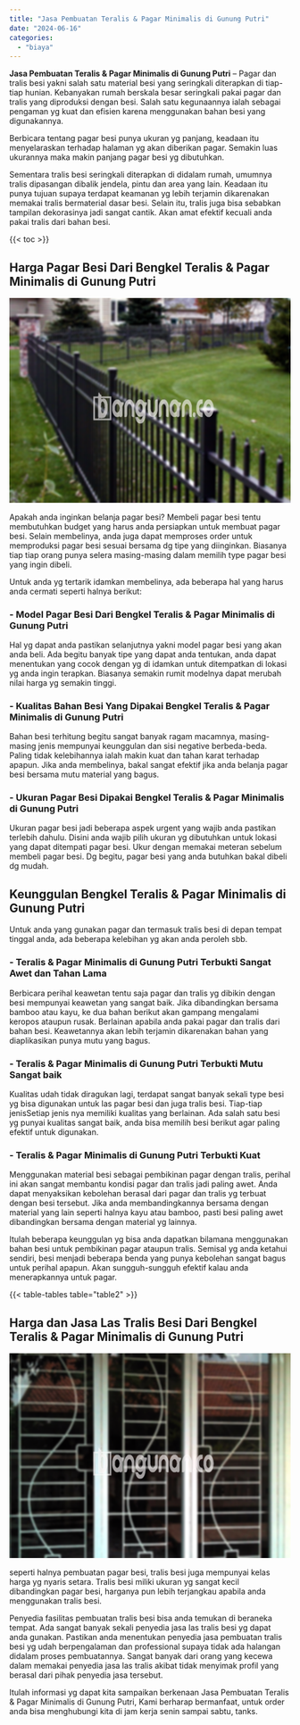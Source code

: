 ```yaml
---
title: "Jasa Pembuatan Teralis & Pagar Minimalis di Gunung Putri"
date: "2024-06-16"
categories: 
  - "biaya"
---
```


**Jasa Pembuatan Teralis & Pagar Minimalis di Gunung Putri** – Pagar dan tralis besi yakni salah satu material besi yang seringkali diterapkan di tiap-tiap hunian. Kebanyakan rumah berskala besar seringkali pakai pagar dan tralis yang diproduksi dengan besi. Salah satu kegunaannya ialah sebagai pengaman yg kuat dan efisien karena menggunakan bahan besi yang digunakannya.

Berbicara tentang pagar besi punya ukuran yg panjang, keadaan itu menyelaraskan terhadap halaman yg akan diberikan pagar. Semakin luas ukurannya maka makin panjang pagar besi yg dibutuhkan.

Sementara tralis besi seringkali diterapkan di didalam rumah, umumnya tralis dipasangan dibalik jendela, pintu dan area yang lain. Keadaan itu punya tujuan supaya terdapat keamanan yg lebih terjamin dikarenakan memakai tralis bermaterial dasar besi. Selain itu, tralis juga bisa sebabkan tampilan dekorasinya jadi sangat cantik. Akan amat efektif kecuali anda pakai tralis dari bahan besi.

{{< toc >}}

## Harga Pagar Besi Dari Bengkel Teralis & Pagar Minimalis di Gunung Putri

![Jasa Pembuatan Teralis & Pagar Minimalis di Gunung Putri](/images/pagar-minimalis-murah-12.png)

Apakah anda inginkan belanja pagar besi? Membeli pagar besi tentu membutuhkan budget yang harus anda persiapkan untuk membuat pagar besi. Selain membelinya, anda juga dapat memproses order untuk memproduksi pagar besi sesuai bersama dg tipe yang diinginkan. Biasanya tiap tiap orang punya selera masing-masing dalam memilih type pagar besi yang ingin dibeli.

Untuk anda yg tertarik idamkan membelinya, ada beberapa hal yang harus anda cermati seperti halnya berikut:
### \- Model Pagar Besi Dari Bengkel Teralis & Pagar Minimalis di Gunung Putri

Hal yg dapat anda pastikan selanjutnya yakni model pagar besi yang akan anda beli. Ada begitu banyak tipe yang dapat anda tentukan, anda dapat menentukan yang cocok dengan yg di idamkan untuk ditempatkan di lokasi yg anda ingin terapkan. Biasanya semakin rumit modelnya dapat merubah nilai harga yg semakin tinggi.

### \- Kualitas Bahan Besi Yang Dipakai Bengkel Teralis & Pagar Minimalis di Gunung Putri

Bahan besi terhitung begitu sangat banyak ragam macamnya, masing-masing jenis mempunyai keunggulan dan sisi negative berbeda-beda. Paling tidak kelebihannya ialah makin kuat dan tahan karat terhadap apapun. Jika anda membelinya, bakal sangat efektif jika anda belanja pagar besi bersama mutu material yang bagus.

### \- Ukuran Pagar Besi Dipakai Bengkel Teralis & Pagar Minimalis di Gunung Putri

Ukuran pagar besi jadi beberapa aspek urgent yang wajib anda pastikan terlebih dahulu. Disini anda wajib pilih ukuran yg dibutuhkan untuk lokasi yang dapat ditempati pagar besi. Ukur dengan memakai meteran sebelum membeli pagar besi. Dg begitu, pagar besi yang anda butuhkan bakal dibeli dg mudah.

## Keunggulan Bengkel Teralis & Pagar Minimalis di Gunung Putri

Untuk anda yang gunakan pagar dan termasuk tralis besi di depan tempat tinggal anda, ada beberapa kelebihan yg akan anda peroleh sbb.

### \- Teralis & Pagar Minimalis di Gunung Putri Terbukti Sangat Awet dan Tahan Lama

Berbicara perihal keawetan tentu saja pagar dan tralis yg dibikin dengan besi mempunyai keawetan yang sangat baik. Jika dibandingkan bersama bamboo atau kayu, ke dua bahan berikut akan gampang mengalami keropos ataupun rusak. Berlainan apabila anda pakai pagar dan tralis dari bahan besi. Keawetannya akan lebih terjamin dikarenakan bahan yang diaplikasikan punya mutu yang bagus.

### \- Teralis & Pagar Minimalis di Gunung Putri Terbukti Mutu Sangat baik

Kualitas udah tidak diragukan lagi, terdapat sangat banyak sekali type besi yg bisa digunakan untuk las pagar besi dan juga tralis besi. Tiap-tiap jenisSetiap jenis nya memiliki kualitas yang berlainan. Ada salah satu besi yg punyai kualitas sangat baik, anda bisa memilih besi berikut agar paling efektif untuk digunakan.

### \- Teralis & Pagar Minimalis di Gunung Putri Terbukti Kuat

Menggunakan material besi sebagai pembikinan pagar dengan tralis, perihal ini akan sangat membantu kondisi pagar dan tralis jadi paling awet. Anda dapat menyaksikan kebolehan berasal dari pagar dan tralis yg terbuat dengan besi tersebut. Jika anda membandingkannya bersama dengan material yang lain seperti halnya kayu atau bamboo, pasti besi paling awet dibandingkan bersama dengan material yg lainnya.

Itulah beberapa keunggulan yg bisa anda dapatkan bilamana menggunakan bahan besi untuk pembikinan pagar ataupun tralis. Semisal yg anda ketahui sendiri, besi menjadi beberapa benda yang punya kebolehan sangat bagus untuk perihal apapun. Akan sungguh-sungguh efektif kalau anda menerapkannya untuk pagar.

{{< table-tables table="table2" >}}

## Harga dan Jasa Las Tralis Besi Dari Bengkel Teralis & Pagar Minimalis di Gunung Putri

![Jasa Pembuatan Teralis & Pagar Minimalis di Gunung Putri](/images/teralis-minimalis-murah-28.png)

seperti halnya pembuatan pagar besi, tralis besi juga mempunyai kelas harga yg nyaris setara. Tralis besi miliki ukuran yg sangat kecil dibandingkan pagar besi, harganya pun lebih terjangkau apabila anda menggunakan tralis besi.

Penyedia fasilitas pembuatan tralis besi bisa anda temukan di beraneka tempat. Ada sangat banyak sekali penyedia jasa las tralis besi yg dapat anda gunakan. Pastikan anda menentukan penyedia jasa pembuatan tralis besi yg udah berpengalaman dan professional supaya tidak ada halangan didalam proses pembuatannya. Sangat banyak dari orang yang kecewa dalam memakai penyedia jasa las tralis akibat tidak menyimak profil yang berasal dari pihak penyedia jasa tersebut.

Itulah informasi yg dapat kita sampaikan berkenaan Jasa Pembuatan Teralis & Pagar Minimalis di Gunung Putri, Kami berharap bermanfaat, untuk order anda bisa menghubungi kita di jam kerja senin sampai sabtu, tanks.
